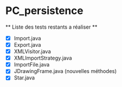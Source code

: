 # PC_persistence


** Liste des tests restants a réaliser **

- [x] Import.java
- [x] Export.java
- [x] XMLVisitor.java
- [x] XMLImportStrategy.java
- [x] ImportFile.java
- [x] JDrawingFrame.java (nouvelles méthodes)
- [x] Star.java
